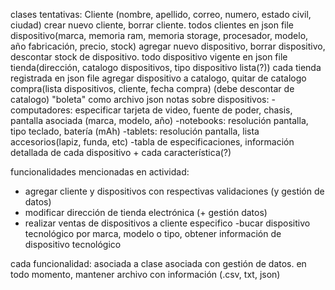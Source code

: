 clases tentativas: Cliente (nombre, apellido, correo, numero, estado civil, ciudad) crear nuevo cliente, borrar cliente. todos clientes en json file
dispositivo(marca, memoria ram, memoria storage, procesador, modelo, año fabricación, precio, stock)
agregar nuevo dispositivo, borrar dispositivo, descontar stock de dispositivo. todo dispositivo vigente en json file
tienda(dirección, catalogo dispositivos, tipo dispositivo lista(?)) cada tienda registrada en json file
agregar dispositivo a catalogo, quitar de catalogo
compra(lista dispositivos, cliente, fecha compra) (debe descontar de catalogo) "boleta" como archivo json
notas sobre dispositivos: 
-computadores: especificar tarjeta de video, fuente de poder, chasis, pantalla asociada (marca, modelo, año)
-notebooks: resolución pantalla, tipo teclado, batería (mAh)
-tablets: resolución pantalla, lista accesorios(lapiz, funda, etc)
-tabla de especificaciones, información detallada de cada dispositivo + cada característica(?)

funcionalidades mencionadas en actividad: 
- agregar cliente y dispositivos con respectivas validaciones (y gestión de datos)
- modificar dirección de tienda electrónica (+ gestión datos)
- realizar ventas de dispositivos a cliente especifico
-bucar dispositivo tecnológico por marca, modelo o tipo, obtener información de dispositivo tecnológico

cada funcionalidad: asociada a clase asociada con gestión de datos. en todo momento, mantener archivo con información (.csv, txt, json)
